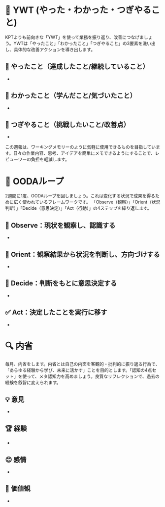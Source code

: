 # 📝 YWT (やった・わかった・つぎやること)

KPTよりも前向きな「YWT」を使って業務を振り返り、改善につなげましょう。YWTは「やったこと」「わかったこと」「つぎやること」の3要素を洗い出し、具体的な改善アクションを導き出します。

## 🎉 やったこと（達成したこと/継続していること）

- 

## 🧠 わかったこと（学んだこと/気づいたこと）

- 

## 🚀 つぎやること（挑戦したいこと/改善点）

- 

この週報は、ワーキングメモリーのように気軽に使用できるものを目指しています。日々の作業内容、思考、アイデアを簡単にメモできるようにすることで、レビューワーの負担を軽減します。


# 🔄 OODAループ

2週間に1度、OODAループを回しましょう。これは変化する状況で成果を得るために広く使われているフレームワークです。
「Observe（観察）」「Orient（状況判断）」「Decide（意思決定）」「Act（行動）」の4ステップを繰り返します。

## 👀 Observe：現状を観察し、認識する

- 

## 🧭 Orient：観察結果から状況を判断し、方向づけする

- 

## 🤔 Decide：判断をもとに意思決定する

- 

## ✅ Act：決定したことを実行に移す

-


# 🔍 内省

毎月、内省をします。内省とは自己の内面を客観的・批判的に振り返る行為で、「あらゆる経験から学び、未来に活かす」ことを目的とします。「認知の4点セット」を使って、メタ認知力を高めましょう。良質なリフレクションで、過去の経験を叡智に変えられます。

## 💡 意見

- 

## 🏆 経験

- 

## 😊 感情

- 

## 🌟 価値観

- 
